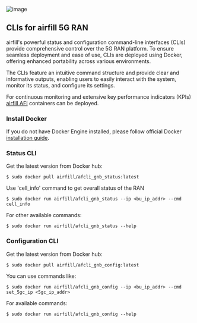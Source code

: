 ![image](https://airfill.io/afgit15.png)
## CLIs for airfill 5G RAN

airfill's powerful status and configuration command-line interfaces (CLIs) provide comprehensive control over the 5G RAN platform. To ensure seamless deployment and ease of use, CLIs are deployed using Docker, offering enhanced portability across various environments.

The CLIs feature an intuitive command structure and provide clear and informative outputs, enabling users to easily interact with the system, monitor its status, and configure its settings.

For continuous monitoring and extensive key performance indicators (KPIs) [airfill AFI](https://github.com/airfill/afi) containers can be deployed.

### Install Docker
If you do not have Docker Engine installed, please follow official Docker [installation guide](https://docs.docker.com/engine/install/ubuntu/).

### Status CLI

Get the latest version from Docker hub:
```
$ sudo docker pull airfill/afcli_gnb_status:latest
```
Use 'cell_info' command to get overall status of the RAN
```
$ sudo docker run airfill/afcli_gnb_status --ip <bu_ip_addr> --cmd cell_info
```
For other available commands:
```
$ sudo docker run airfill/afcli_gnb_status --help
```

### Configuration CLI

Get the latest version from Docker hub:
```
$ sudo docker pull airfill/afcli_gnb_config:latest
```
You can use commands like:
```
$ sudo docker run airfill/afcli_gnb_config --ip <bu_ip_addr> --cmd set_5gc_ip <5gc_ip_addr>
```
For available commands:
```
$ sudo docker run airfill/afcli_gnb_config --help
```
